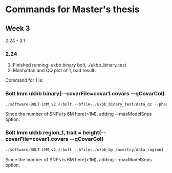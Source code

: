 # Commands for Master's thesis
## Week 3
2.24 - 3.1

### 2.24
1. Finished running: ukbb binary bolt, ./ukbb_binary_test
2. Manhattan and QQ plot of 1, bad result.

Command for 1 is:   
### Bolt lmm ukbb binary(--covarFile=covar1.covars --qCovarCol)
```python
./software/BOLT-LMM_v2.4/bolt --bfile=./ukbb_binary_test/data_qc --phenoFile=./ukbb_binary_test/data_binary_1.pheno --phenoCol=Phenotype --lmmForceNonInf --LDscoresUseChip --statsFile=./ukbb_binary_test/data_qc_bolt_binary --maxModelSnps 9000000
```
Since the number of SNPs is 6M here(>1M), adding --maxModelSnps option.


### Bolt lmm ukbb region_1, trait = height(--covarFile=covar1.covars --qCovarCol)
```python
./software/BOLT-LMM_v2.4/bolt --bfile=./ukbb_by_ancestry/data_region1 --phenoFile=./ukbb_binary_test/height1.pheno --phenoCol=Phenotype --lmmForceNonInf --LDscoresUseChip --statsFile=./ukbb_by_ancestry/data_region1/data_region1_bolt_binary --maxModelSnps 9000000
```
Since the number of SNPs is 6M here(>1M), adding --maxModelSnps option.